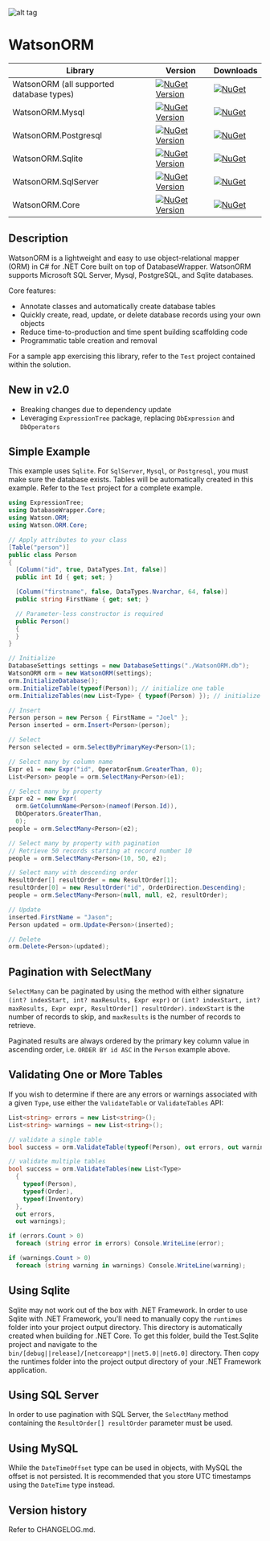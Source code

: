 ![alt tag](https://github.com/jchristn/watsonorm/blob/master/assets/watson.ico)

# WatsonORM

| Library | Version | Downloads |
|---|---|---|
| WatsonORM (all supported database types) | [![NuGet Version](https://img.shields.io/nuget/v/WatsonORM.svg?style=flat)](https://www.nuget.org/packages/WatsonORM/)  | [![NuGet](https://img.shields.io/nuget/dt/WatsonORM.svg)](https://www.nuget.org/packages/WatsonORM) |
| WatsonORM.Mysql | [![NuGet Version](https://img.shields.io/nuget/v/WatsonORM.Mysql.svg?style=flat)](https://www.nuget.org/packages/WatsonORM.Mysql/)  | [![NuGet](https://img.shields.io/nuget/dt/WatsonORM.Mysql.svg)](https://www.nuget.org/packages/WatsonORM.Mysql) |
| WatsonORM.Postgresql | [![NuGet Version](https://img.shields.io/nuget/v/WatsonORM.Postgresql.svg?style=flat)](https://www.nuget.org/packages/WatsonORM.Postgresql/)  | [![NuGet](https://img.shields.io/nuget/dt/WatsonORM.Postgresql.svg)](https://www.nuget.org/packages/WatsonORM.Postgresql) |
| WatsonORM.Sqlite | [![NuGet Version](https://img.shields.io/nuget/v/WatsonORM.Sqlite.svg?style=flat)](https://www.nuget.org/packages/WatsonORM.Sqlite/)  | [![NuGet](https://img.shields.io/nuget/dt/WatsonORM.Sqlite.svg)](https://www.nuget.org/packages/WatsonORM.Sqlite) |
| WatsonORM.SqlServer | [![NuGet Version](https://img.shields.io/nuget/v/WatsonORM.SqlServer.svg?style=flat)](https://www.nuget.org/packages/WatsonORM.SqlServer/)  | [![NuGet](https://img.shields.io/nuget/dt/WatsonORM.SqlServer.svg)](https://www.nuget.org/packages/WatsonORM.SqlServer) |
| WatsonORM.Core | [![NuGet Version](https://img.shields.io/nuget/v/WatsonORM.Core.svg?style=flat)](https://www.nuget.org/packages/WatsonORM.Core/)  | [![NuGet](https://img.shields.io/nuget/dt/WatsonORM.Core.svg)](https://www.nuget.org/packages/WatsonORM.Core) |
 
## Description

WatsonORM is a lightweight and easy to use object-relational mapper (ORM) in C# for .NET Core built on top of DatabaseWrapper.  WatsonORM supports Microsoft SQL Server, Mysql, PostgreSQL, and Sqlite databases.  

Core features:

- Annotate classes and automatically create database tables
- Quickly create, read, update, or delete database records using your own objects
- Reduce time-to-production and time spent building scaffolding code
- Programmatic table creation and removal

For a sample app exercising this library, refer to the ```Test``` project contained within the solution.

## New in v2.0

- Breaking changes due to dependency update
- Leveraging ```ExpressionTree``` package, replacing ```DbExpression``` and ```DbOperators```

## Simple Example

This example uses ```Sqlite```.  For ```SqlServer```, ```Mysql```, or ```Postgresql```, you must make sure the database exists.  Tables will be automatically created in this example.  Refer to the ```Test``` project for a complete example.
```csharp
using ExpressionTree;
using DatabaseWrapper.Core;
using Watson.ORM;
using Watson.ORM.Core;

// Apply attributes to your class
[Table("person")]
public class Person
{
  [Column("id", true, DataTypes.Int, false)]
  public int Id { get; set; }

  [Column("firstname", false, DataTypes.Nvarchar, 64, false)]
  public string FirstName { get; set; }

  // Parameter-less constructor is required
  public Person()
  {
  }
}

// Initialize
DatabaseSettings settings = new DatabaseSettings("./WatsonORM.db");
WatsonORM orm = new WatsonORM(settings);
orm.InitializeDatabase();
orm.InitializeTable(typeof(Person)); // initialize one table
orm.InitializeTables(new List<Type> { typeof(Person) }); // initialize multiple tables

// Insert 
Person person = new Person { FirstName = "Joel" };
Person inserted = orm.Insert<Person>(person);

// Select
Person selected = orm.SelectByPrimaryKey<Person>(1); 

// Select many by column name
Expr e1 = new Expr("id", OperatorEnum.GreaterThan, 0);
List<Person> people = orm.SelectMany<Person>(e1);

// Select many by property
Expr e2 = new Expr(
  orm.GetColumnName<Person>(nameof(Person.Id)),
  DbOperators.GreaterThan,
  0);
people = orm.SelectMany<Person>(e2);

// Select many by property with pagination
// Retrieve 50 records starting at record number 10
people = orm.SelectMany<Person>(10, 50, e2);

// Select many with descending order
ResultOrder[] resultOrder = new ResultOrder[1];
resultOrder[0] = new ResultOrder("id", OrderDirection.Descending);
people = orm.SelectMany<Person>(null, null, e2, resultOrder);

// Update
inserted.FirstName = "Jason";
Person updated = orm.Update<Person>(inserted);

// Delete
orm.Delete<Person>(updated); 
```
 
## Pagination with SelectMany

```SelectMany``` can be paginated by using the method with either signature ```(int? indexStart, int? maxResults, Expr expr)``` or ```(int? indexStart, int? maxResults, Expr expr, ResultOrder[] resultOrder)```.  ```indexStart``` is the number of records to skip, and ```maxResults``` is the number of records to retrieve.  

Paginated results are always ordered by the primary key column value in ascending order, i.e. ```ORDER BY id ASC``` in the ```Person``` example above.

## Validating One or More Tables

If you wish to determine if there are any errors or warnings associated with a given ```Type```, use either the ```ValidateTable``` or ```ValidateTables``` API:
```csharp
List<string> errors = new List<string>();
List<string> warnings = new List<string>();

// validate a single table
bool success = orm.ValidateTable(typeof(Person), out errors, out warnings);

// validate multiple tables
bool success = orm.ValidateTables(new List<Type> 
  {
    typeof(Person),
    typeof(Order),
    typeof(Inventory)
  },
  out errors,
  out warnings);

if (errors.Count > 0) 
  foreach (string error in errors) Console.WriteLine(error);

if (warnings.Count > 0) 
  foreach (string warning in warnings) Console.WriteLine(warning);
```

## Using Sqlite

Sqlite may not work out of the box with .NET Framework. In order to use Sqlite with .NET Framework, you'll need to manually copy the ```runtimes``` folder into your project output directory. This directory is automatically created when building for .NET Core. To get this folder, build the Test.Sqlite project and navigate to the ```bin/[debug||release]/[netcoreapp*||net5.0||net6.0]``` directory. Then copy the runtimes folder into the project output directory of your .NET Framework application.

## Using SQL Server

In order to use pagination with SQL Server, the ```SelectMany``` method containing the ```ResultOrder[] resultOrder``` parameter must be used.

## Using MySQL

While the ```DateTimeOffset``` type can be used in objects, with MySQL the offset is not persisted.  It is recommended that you store UTC timestamps using the ```DateTime``` type instead.

## Version history

Refer to CHANGELOG.md.
